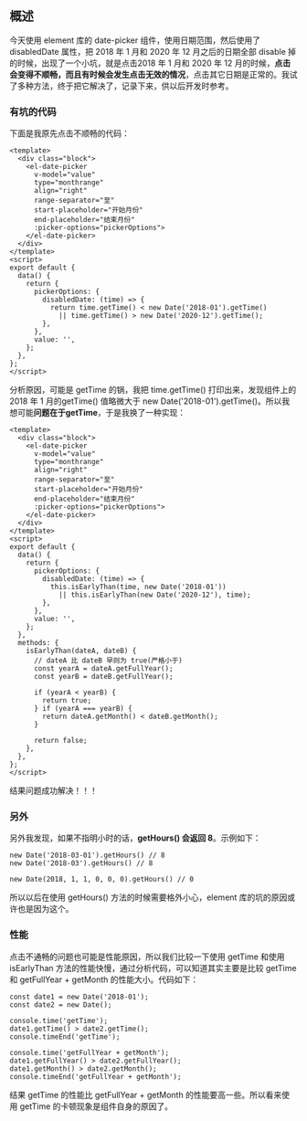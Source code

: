## 概述

今天使用 element 库的 date-picker 组件，使用日期范围，然后使用了 disabledDate 属性，把 2018 年 1 月和 2020 年 12 月之后的日期全部 disable 掉的时候，出现了一个小坑，就是点击2018 年 1 月和 2020 年 12 月的时候，**点击会变得不顺畅，而且有时候会发生点击无效的情况**，点击其它日期是正常的。我试了多种方法，终于把它解决了，记录下来，供以后开发时参考。

### 有坑的代码

下面是我原先点击不顺畅的代码：

``` vue
<template>
  <div class="block">
    <el-date-picker
      v-model="value"
      type="monthrange"
      align="right"
      range-separator="至"
      start-placeholder="开始月份"
      end-placeholder="结束月份"
      :picker-options="pickerOptions">
    </el-date-picker>
  </div>
</template>
<script>
export default {
  data() {
    return {
      pickerOptions: {
        disabledDate: (time) => {
          return time.getTime() < new Date('2018-01').getTime()
            || time.getTime() > new Date('2020-12').getTime();
        },
      },
      value: '',
    };
  },
};
</script>
```

分析原因，可能是 getTime 的锅，我把 time.getTime() 打印出来，发现组件上的 2018 年 1 月的getTime() 值略微大于 new Date('2018-01').getTime()。所以我想可能**问题在于getTime**，于是我换了一种实现：

``` vue
<template>
  <div class="block">
    <el-date-picker
      v-model="value"
      type="monthrange"
      align="right"
      range-separator="至"
      start-placeholder="开始月份"
      end-placeholder="结束月份"
      :picker-options="pickerOptions">
    </el-date-picker>
  </div>
</template>
<script>
export default {
  data() {
    return {
      pickerOptions: {
        disabledDate: (time) => {
          this.isEarlyThan(time, new Date('2018-01'))
            || this.isEarlyThan(new Date('2020-12'), time);
        },
      },
      value: '',
    };
  },
  methods: {
    isEarlyThan(dateA, dateB) {
      // dateA 比 dateB 早则为 true(严格小于)
      const yearA = dateA.getFullYear();
      const yearB = dateB.getFullYear();

      if (yearA < yearB) {
        return true;
      } if (yearA === yearB) {
        return dateA.getMonth() < dateB.getMonth();
      }

      return false;
    },
  },
};
</script>
```

结果问题成功解决！！！

### 另外

另外我发现，如果不指明小时的话，**getHours() 会返回 8**。示例如下：

```
new Date('2018-03-01').getHours() // 8
new Date('2018-03').getHours() // 8

new Date(2018, 1, 1, 0, 0, 0).getHours() // 0
```

所以以后在使用 getHours() 方法的时候需要格外小心，element 库的坑的原因或许也是因为这个。

### 性能

点击不通畅的问题也可能是性能原因，所以我们比较一下使用 getTime 和使用 isEarlyThan 方法的性能快慢，通过分析代码，可以知道其实主要是比较 getTime 和 getFullYear + getMonth 的性能大小。代码如下：

```
const date1 = new Date('2018-01');
const date2 = new Date();

console.time('getTime');
date1.getTime() > date2.getTime();
console.timeEnd('getTime');

console.time('getFullYear + getMonth');
date1.getFullYear() > date2.getFullYear();
date1.getMonth() > date2.getMonth();
console.timeEnd('getFullYear + getMonth');
```

结果 getTime 的性能比 getFullYear + getMonth 的性能要高一些。所以看来使用 getTime 的卡顿现象是组件自身的原因了。
